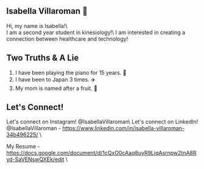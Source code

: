 ## Isabella Villaroman :art: 
Hi, my name is Isabella!\  
I am a second year student in kinesiology!\ 
I am interested in creating a connection between healthcare and technology! 
## Two Truths & A Lie 
1. I have been playing the piano for 15 years. :musical_note:
2. I have been to Japan 3 times. :airplane:
3. My mom is named after a fruit. :grapes: 
## Let's Connect! 
Let's connect on Instagram! @IsabellaVillaroman\ 
Let's connect on LinkedIn! @IsabellaVillaroman - https://www.linkedin.com/in/isabella-villaroman-34b496225/ \

My Resume - https://docs.google.com/document/d/1cQxO0cAaq8uyR9LjqAsrnpw2tnA8Ryd-SaVENswQXEk/edit \
